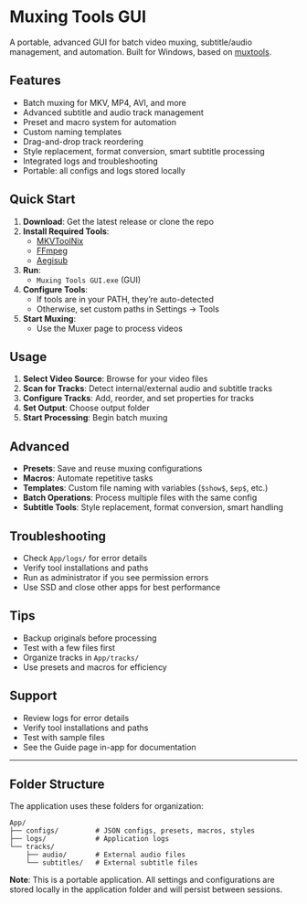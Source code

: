 # Muxing Tools GUI

A portable, advanced GUI for batch video muxing, subtitle/audio management, and automation. Built for Windows, based on [muxtools](https://github.com/Jaded-Encoding-Thaumaturgy/muxtools).

## Features

- Batch muxing for MKV, MP4, AVI, and more
- Advanced subtitle and audio track management
- Preset and macro system for automation
- Custom naming templates
- Drag-and-drop track reordering
- Style replacement, format conversion, smart subtitle processing
- Integrated logs and troubleshooting
- Portable: all configs and logs stored locally

## Quick Start

1. **Download**: Get the latest release or clone the repo
2. **Install Required Tools**:
   - [MKVToolNix](https://mkvtoolnix.download/)
   - [FFmpeg](https://ffmpeg.org/)
   - [Aegisub](https://aegisub.org/)
3. **Run**:
   - `Muxing Tools GUI.exe` (GUI)
4. **Configure Tools**:
   - If tools are in your PATH, they’re auto-detected
   - Otherwise, set custom paths in Settings → Tools
5. **Start Muxing**:
   - Use the Muxer page to process videos

## Usage

1. **Select Video Source**: Browse for your video files
2. **Scan for Tracks**: Detect internal/external audio and subtitle tracks
3. **Configure Tracks**: Add, reorder, and set properties for tracks
4. **Set Output**: Choose output folder
5. **Start Processing**: Begin batch muxing

## Advanced

- **Presets**: Save and reuse muxing configurations
- **Macros**: Automate repetitive tasks
- **Templates**: Custom file naming with variables (`$show$`, `$ep$`, etc.)
- **Batch Operations**: Process multiple files with the same config
- **Subtitle Tools**: Style replacement, format conversion, smart handling

## Troubleshooting

- Check `App/logs/` for error details
- Verify tool installations and paths
- Run as administrator if you see permission errors
- Use SSD and close other apps for best performance

## Tips

- Backup originals before processing
- Test with a few files first
- Organize tracks in `App/tracks/`
- Use presets and macros for efficiency

## Support

- Review logs for error details
- Verify tool installations and paths
- Test with sample files
- See the Guide page in-app for documentation

---

## Folder Structure

The application uses these folders for organization:

```
App/
├── configs/         # JSON configs, presets, macros, styles
├── logs/            # Application logs
└── tracks/
    ├── audio/       # External audio files
    └── subtitles/   # External subtitle files
```

**Note**: This is a portable application. All settings and configurations are stored locally in the application folder and will persist between sessions.
